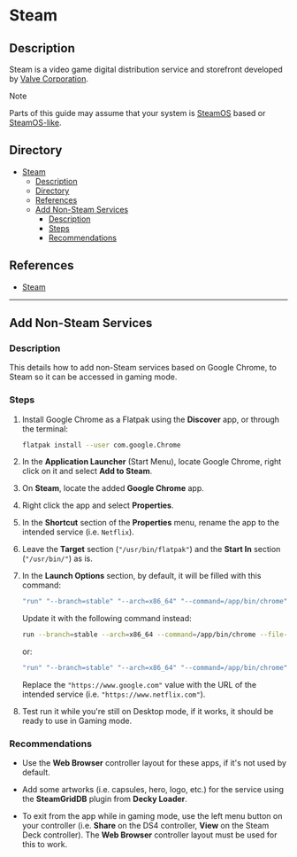 # Steam

## Description

Steam is a video game digital distribution service and storefront developed by [Valve Corporation](https://www.valvesoftware.com).

> [!NOTE]  
> Parts of this guide may assume that your system is [SteamOS](../distros/SteamOS.md) based or [SteamOS-like](../distros/Bazzite.md).

## Directory

- [Steam](#steam)
  - [Description](#description)
  - [Directory](#directory)
  - [References](#references)
  - [Add Non-Steam Services](#add-non-steam-services)
    - [Description](#description-1)
    - [Steps](#steps)
    - [Recommendations](#recommendations)

## References

- [Steam](https://store.steampowered.com)

---

## Add Non-Steam Services

### Description

This details how to add non-Steam services based on Google Chrome, to Steam so it can be accessed in gaming mode.

### Steps

1. Install Google Chrome as a Flatpak using the **Discover** app, or through the terminal:

    ```sh
    flatpak install --user com.google.Chrome
    ```

2. In the **Application Launcher** (Start Menu), locate Google Chrome, right click on it and select **Add to Steam**.

3. On **Steam**, locate the added **Google Chrome** app.

4. Right click the app and select **Properties**.

5. In the **Shortcut** section of the **Properties** menu, rename the app to the intended service (i.e. `Netflix`).

6. Leave the **Target** section (`"/usr/bin/flatpak"`) and the **Start In** section (`"/usr/bin/"`) as is.

7. In the **Launch Options** section, by default, it will be filled with this command:

    ```sh
    "run" "--branch=stable" "--arch=x86_64" "--command=/app/bin/chrome" "--file-forwarding" "com.google.Chrome" "@@u" "@@"
    ```

    Update it with the following command instead:

    ```sh
    run --branch=stable --arch=x86_64 --command=/app/bin/chrome --file-forwarding com.google.Chrome @@u @@ --window-size=1024,640 --force-device-scale-factor=1.25 --device-scale-factor=1.25 --kiosk "https://www.google.com"
    ```

    or:

    ```sh
    "run" "--branch=stable" "--arch=x86_64" "--command=/app/bin/chrome" "--file-forwarding" "com.google.Chrome" "@@u" "@@" "--window-size=1024,640" "--force-device-scale-factor=1.25" "--device-scale-factor=1.25" "--kiosk" "https://www.google.com"
    ```

    Replace the `"https://www.google.com"` value with the URL of the intended service (i.e. `"https://www.netflix.com"`).

8. Test run it while you're still on Desktop mode, if it works, it should be ready to use in Gaming mode.

### Recommendations

- Use the **Web Browser** controller layout for these apps, if it's not used by default.

- Add some artworks (i.e. capsules, hero, logo, etc.) for the service using the **SteamGridDB** plugin from **Decky Loader**.

- To exit from the app while in gaming mode, use the left menu button on your controller (i.e. **Share** on the DS4 controller, **View** on the Steam Deck controller). The **Web Browser** controller layout must be used for this to work.
